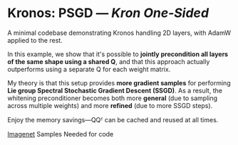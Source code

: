 # Kronos: PSGD — *Kron One-Sided*

A minimal codebase demonstrating Kronos handling 2D layers, with AdamW applied to the rest.

In this example, we show that it's possible to **jointly precondition all layers of the same shape using a shared Q**, and that this approach actually outperforms using a separate Q for each weight matrix.

My theory is that this setup provides **more gradient samples** for performing **Lie group Spectral Stochastic Gradient Descent (SSGD)**. As a result, the whitening preconditioner becomes both more **general** (due to sampling across multiple weights) and more **refined** (due to more SSGD steps).

Enjoy the memory savings—QQᵀ can be cached and reused at all times.


[Imagenet](https://github.com/EliSchwartz/imagenet-sample-images) Samples Needed for code
